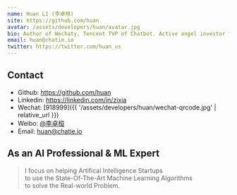 ```yaml
---
name: Huan LI (李卓桓)
site: https://github.com/huan
avatar: /assets/developers/huan/avatar.jpg
bio: Author of Wechaty, Tencent TVP of Chatbot. Active angel investor focusing on Conversational AI, Serial Entrepreneur with 25+ years coding experience.
email: huan@chatie.io
twitter: https://twitter.com/huan_us
---
```


## Contact

- Github: <https://github.com/huan>
- Linkedin: <https://linkedin.com/in/zixia>
- Wechat: [918999]({{ '/assets/developers/huan/wechat-qrcode.jpg' | relative_url }})
- Weibo: [@李卓桓](https://weibo.com/lizhuohuan)
- Email: <huan@chatie.io>

## As an AI Professional & ML Expert

> I focus on helping Artifical Intelligence Startups  
> to use the State-Of-The-Art Machine Learning Algorithms  
> to solve the Real-world Problem.  
